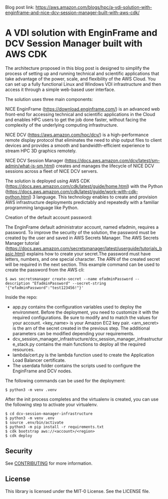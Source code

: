 
Blog post link: https://aws.amazon.com/blogs/hpc/a-vdi-solution-with-enginframe-and-nice-dcv-session-manager-built-with-aws-cdk/

# A VDI solution with EnginFrame and DCV Session Manager built with AWS CDK

The architecture proposed in this blog post is designed to simplify the process of setting up and running technical and scientific applications that take advantage of the power, scale, and flexibility of the AWS Cloud. You can set up a fully functional Linux and Windows VDI infrastructure and then access it through a simple web-based user interface.

The solution uses three main components:

NICE EnginFrame (https://download.enginframe.com/) is an advanced web front-end for accessing technical and scientific applications in the Cloud and enables HPC users to get the job done faster, without facing the complexity of the underlying computing infrastructure.

NICE DCV (https://aws.amazon.com/hpc/dcv/) is a high-performance remote display protocol that eliminates the need to ship output files to client devices and provides a smooth and bandwidth-efficient experience to stream HPC 3D graphics remotely.

NICE DCV Session Manager (https://docs.aws.amazon.com/dcv/latest/sm-admin/what-is-sm.html) creates and manages the lifecycle of NICE DCV sessions across a fleet of NICE DCV servers.

The solution is deployed using AWS CDK (https://docs.aws.amazon.com/cdk/latest/guide/home.html)  with the Python (https://docs.aws.amazon.com/cdk/latest/guide/work-with-cdk-python.html) 3 language. This technology enables to create and provision AWS infrastructure deployments predictably and repeatedly  with a familiar programming language like Python.

Creation of the default account password:

The EnginFrame default administrator account, named efadmin, requires a password. To improve the security of the solution, the password must be created by the user and saved in AWS Secrets Manager. The AWS Secrets Manager tutorial (https://docs.aws.amazon.com/secretsmanager/latest/userguide/tutorials_basic.html) explains how to create your secret.The password must have letters, numbers, and one special character. The ARN of the created secret will be required in the next section.
This example command can be used to create the password from the AWS cli:
```
$ aws secretsmanager create-secret --name efadminPassword --description "EfadminPassword" --secret-string '{"efadminPassword":"test123456!"}' 
```

Inside the repo:

 * app.py contains the configuration variables used to deploy the environment. Before the deployment, you need to customize it with the required configurations. Be sure to modify <region> and <account> to match the values for your account. <key_name> is your Amazon EC2 key pair. <arn_secret> is the arn of the secret created in the previous step. The additional parameters can be modified depending your requirements.
 * dcv_session_manager_infrastructure/dcv_session_manager_infrastructure_stack.py contains the main functions to deploy all the required resources.
 * lambda/cert.py is the lambda function used to create the Application Load Balancer  certificate. 
 * The userdata folder contains the scripts used to configure the EnginFrame and DCV nodes. 




The following commands can be used for the deployment:

```
$ python3 -m venv .venv
```

After the init process completes and the virtualenv is created, you can use the following
step to activate your virtualenv.

```
$ cd dcv-session-manager-infrastructure
$ python3 -m venv .env
$ source .env/bin/activate
$ python3 -m pip install -r requirements.txt
$ cdk bootstrap aws://<account>/<region>
$ cdk deploy
```

## Security

See [CONTRIBUTING](CONTRIBUTING.md#security-issue-notifications) for more information.

## License

This library is licensed under the MIT-0 License. See the LICENSE file.

